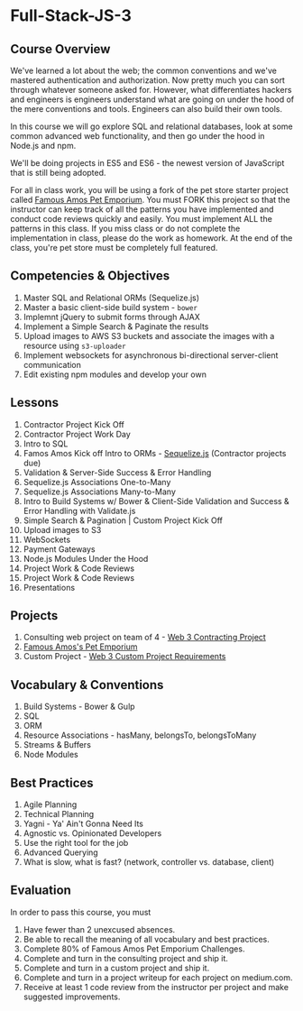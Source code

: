 # Full-Stack-JS-3

## Course Overview

We've learned a lot about the web; the common conventions and we've mastered authentication and authorization. Now pretty much you can sort through whatever someone asked for. However, what differentiates hackers and engineers is engineers understand what are going on under the hood of the mere conventions and tools. Engineers can also build their own tools.

In this course we will go explore SQL and relational databases, look at some common advanced web functionality, and then go under the hood in Node.js and npm.

We'll be doing projects in ES5 and ES6 - the newest version of JavaScript that is still being adopted.

For all in class work, you will be using a fork of the pet store starter project called [Famous Amos Pet Emporium](https://github.com/Product-College-Labs/famous-amos). You must FORK this project so that the instructor can keep track of all the patterns you have implemented and conduct code reviews quickly and easily. You must implement ALL the patterns in this class. If you miss class or do not complete the implementation in class, please do the work as homework. At the end of the class, you're pet store must be completely full featured.

## Competencies & Objectives

1. Master SQL and Relational ORMs (Sequelize.js)
1. Master a basic client-side build system - `bower`
1. Implemnt jQuery to submit forms through AJAX 
1. Implement a Simple Search & Paginate the results
1. Upload images to AWS S3 buckets and associate the images with a resource using `s3-uploader`
1. Implement websockets for asynchronous bi-directional server-client communication
1. Edit existing npm modules and develop your own

## Lessons

1. Contractor Project Kick Off
1. Contractor Project Work Day
1. Intro to SQL
1. Famos Amos Kick off Intro to ORMs - [Sequelize.js](http://docs.sequelizejs.com/) (Contractor projects due)
1. Validation & Server-Side Success & Error Handling
1. Sequelize.js Associations One-to-Many
1. Sequelize.js Associations Many-to-Many
1. Intro to Build Systems w/ Bower & Client-Side Validation and Success & Error Handling with Validate.js
1. Simple Search & Pagination | Custom Project Kick Off
1. Upload images to S3
1. WebSockets
1. Payment Gateways
1. Node.js Modules Under the Hood 
1. Project Work & Code Reviews
1. Project Work & Code Reviews
1. Presentations


## Projects

1. Consulting web project on team of 4 - [Web 3 Contracting Project](https://github.com/Product-College-Courses/WEB-3-Advanced-Web-Patterns/tree/master/00.%20The%20Gigster%20Project)
1. [Famous Amos's Pet Emporium](https://github.com/Product-College-Labs/famous-amos)
1. Custom Project - [Web 3 Custom Project Requirements](https://github.com/Product-College-Labs/Web-3-Custom-Project)

## Vocabulary & Conventions

1. Build Systems - Bower & Gulp
1. SQL
1. ORM
1. Resource Associations - hasMany, belongsTo, belongsToMany
1. Streams & Buffers
1. Node Modules

## Best Practices

1. Agile Planning
1. Technical Planning
1. Yagni - Ya' Ain't Gonna Need Its
1. Agnostic vs. Opinionated Developers
1. Use the right tool for the job
1. Advanced Querying
1. What is slow, what is fast? (network, controller vs. database, client)

## Evaluation

In order to pass this course, you must

1. Have fewer than 2 unexcused absences.
1. Be able to recall the meaning of all vocabulary and best practices.
1. Complete 80% of Famous Amos Pet Emporium Challenges.
1. Complete and turn in the consulting project and ship it.
1. Complete and turn in a custom project and ship it.
1. Complete and turn in a project writeup for each project on medium.com.
1. Receive at least 1 code review from the instructor per project and make suggested improvements.
